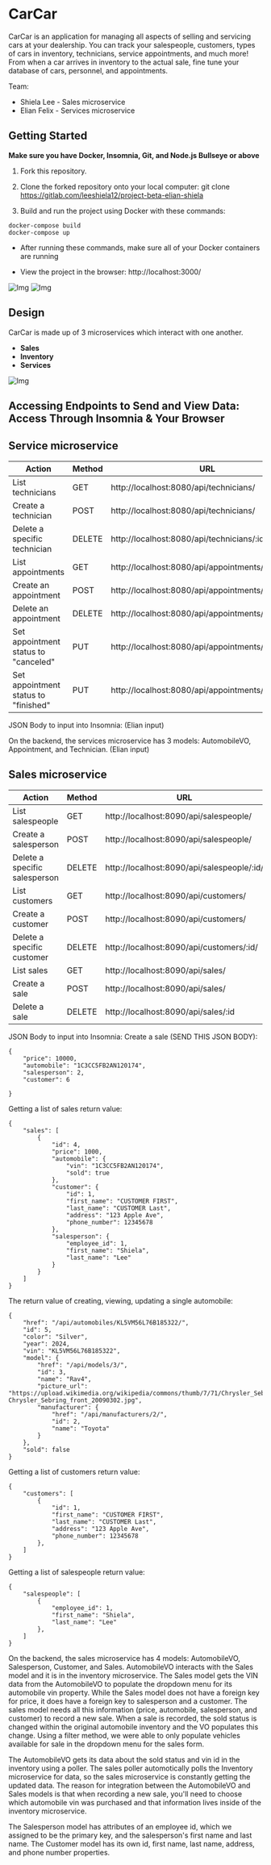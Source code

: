 # CarCar

CarCar is an application for managing all aspects of selling and servicing cars at your dealership. You can track your salespeople, customers, types of cars in inventory, technicians, service appointments, and much more! From when a car arrives in inventory to the actual sale, fine tune your database of cars, personnel, and appointments.

Team:

* Shiela Lee - Sales microservice
* Elian Felix - Services microservice


## Getting Started

**Make sure you have Docker, Insomnia, Git, and Node.js Bullseye or above**

1. Fork this repository.

2. Clone the forked repository onto your local computer:
git clone <https://gitlab.com/leeshiela12/project-beta-elian-shiela>

3. Build and run the project using Docker with these commands:
```
docker-compose build
docker-compose up
```
- After running these commands, make sure all of your Docker containers are running

- View the project in the browser: http://localhost:3000/

![Img](/resources/sales.png)
![Img](/resources/services.png)

## Design
CarCar is made up of 3 microservices which interact with one another.

- **Sales**
- **Inventory**
- **Services**

![Img](/resources/CarCar-DDD.png)

## Accessing Endpoints to Send and View Data: Access Through Insomnia & Your Browser

## Service microservice
Action | Method | URL
| ------ | ------ | ------ |
List technicians | GET | http://localhost:8080/api/technicians/
Create a technician | POST | http://localhost:8080/api/technicians/
Delete a specific technician | DELETE | http://localhost:8080/api/technicians/:id/
List appointments | GET | http://localhost:8080/api/appointments/
Create an appointment | POST | http://localhost:8080/api/appointments/
Delete an appointment | DELETE | http://localhost:8080/api/appointments/:id/
Set appointment status to "canceled" | PUT | http://localhost:8080/api/appointments/:id/cancel/
Set appointment status to "finished" | PUT | http://localhost:8080/api/appointments/:id/finish/

JSON Body to input into Insomnia:
(Elian input)

On the backend, the services microservice has 3 models: AutomobileVO, Appointment, and Technician.
(Elian input)

## Sales microservice
Action | Method | URL
| ------ | ------ | ------ |
List salespeople | GET | http://localhost:8090/api/salespeople/
Create a salesperson | POST | http://localhost:8090/api/salespeople/
Delete a specific salesperson | DELETE | http://localhost:8090/api/salespeople/:id/
List customers | GET | http://localhost:8090/api/customers/
Create a customer | POST | http://localhost:8090/api/customers/
Delete a specific customer | DELETE | http://localhost:8090/api/customers/:id/
List sales | GET | http://localhost:8090/api/sales/
Create a sale | POST | http://localhost:8090/api/sales/
Delete a sale | DELETE | http://localhost:8090/api/sales/:id

JSON Body to input into Insomnia:
Create a sale (SEND THIS JSON BODY):

```
{
	"price": 10000,
	"automobile": "1C3CC5FB2AN120174",
	"salesperson": 2,
	"customer": 6

}
```
Getting a list of sales return value:
```
{
    "sales": [
		{
			"id": 4,
			"price": 1000,
			"automobile": {
				"vin": "1C3CC5FB2AN120174",
				"sold": true
			},
			"customer": {
				"id": 1,
				"first_name": "CUSTOMER FIRST",
				"last_name": "CUSTOMER Last",
				"address": "123 Apple Ave",
				"phone_number": 12345678
			},
			"salesperson": {
				"employee_id": 1,
				"first_name": "Shiela",
				"last_name": "Lee"
			}
		}
    ]
}
```
The return value of creating, viewing, updating a single automobile:
```
{
	"href": "/api/automobiles/KL5VM56L76B185322/",
	"id": 5,
	"color": "Silver",
	"year": 2024,
	"vin": "KL5VM56L76B185322",
	"model": {
		"href": "/api/models/3/",
		"id": 3,
		"name": "Rav4",
		"picture_url": "https://upload.wikimedia.org/wikipedia/commons/thumb/7/71/Chrysler_Sebring_front_20090302.jpg/320px-Chrysler_Sebring_front_20090302.jpg",
		"manufacturer": {
			"href": "/api/manufacturers/2/",
			"id": 2,
			"name": "Toyota"
		}
	},
	"sold": false
}
```
Getting a list of customers return value:
```
{
	"customers": [
		{
			"id": 1,
			"first_name": "CUSTOMER FIRST",
			"last_name": "CUSTOMER Last",
			"address": "123 Apple Ave",
			"phone_number": 12345678
		},
    ]
}
```
Getting a list of salespeople return value:
```
{
	"salespeople": [
		{
			"employee_id": 1,
			"first_name": "Shiela",
			"last_name": "Lee"
		},
    ]
}
```

On the backend, the sales microservice has 4 models: AutomobileVO, Salesperson, Customer, and Sales. AutomobileVO interacts with the Sales model and it is in the inventory microservice. The Sales model gets the VIN data from the AutomobileVO to populate the dropdown menu for its automobile vin property. While the Sales model does not have a foreign key for price, it does have a foreign key to salesperson and a customer. The sales model needs all this information (price, automobile, salesperson, and customer) to record a new sale. When a sale is recorded, the sold status is changed within the original automobile inventory and the VO populates this change. Using a filter method, we were able to only populate vehicles available for sale in the dropdown menu for the sales form.

The AutomobileVO gets its data about the sold status and vin id in the inventory using a poller. The sales poller automotically polls the Inventory microservice for data, so the sales microservice is constantly getting the updated data. The reason for integration between the AutomobileVO and Sales models is that when recording a new sale, you'll need to choose which automobile vin was purchased and that information lives inside of the inventory microservice.

The Salesperson model has attributes of an employee id, which we assigned to be the primary key, and the salesperson's first name and last name. The Customer model has its own id, first name, last name, address, and phone number properties.
